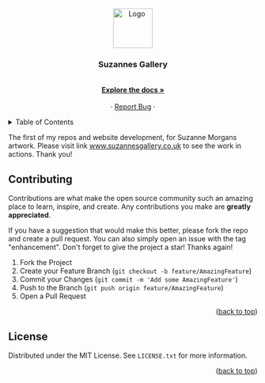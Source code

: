 <a name="Suzannes Gallery Files"></a>
<!--
*** Thanks for checking out my docuemntation for the website www.suzannesgallery.co.uk.
*** If you have a suggestion that would make this better, please fork the repo and 
*** create a pull request or simply open an issue with the tag "enhancement".
*** Don't forget to visit the website and give the project a star!
*** Thanks again! Now go create something AMAZING! :D
-->

<!-- PROJECT LOGO -->
<br />
<div align="center">
  <a href="https://github.com/Dominic-Morgan/suzannes_gallery/README">
    <img src="images/logo.png" alt="Logo" width="80" height="80">
  </a>

  <h3 align="center">Suzannes Gallery</h3>

  <p align="center">
    <br />
    <a href="https://github.com/Dominic-Morgan/suzannes_gallery/README"><strong>Explore the docs »</strong></a>
    <br />
    <br />
    ·
    <a href="https://github.com/Dominic-Morgan/suzannes_gallery/README/issues">Report Bug</a>
    ·
  </p>
</div>



<!-- TABLE OF CONTENTS -->
<details>
  <summary>Table of Contents</summary>
  <ol>
    <li>
      <a href="#about-the-project">About The Project</a>
    </li>
    <li><a href="#contributing">Contributing</a></li>
    <li><a href="#license">License</a></li>
  </ol>
</details>

<!-- ABOUT THE PROJECT -->
The first of my repos and website development, for Suzanne Morgans artwork. 
Please visit link www.suzannesgallery.co.uk to see the work in actions.
Thank you!


<!-- CONTRIBUTING -->
## Contributing

Contributions are what make the open source community such an amazing place to learn, inspire, and create. Any contributions you make are **greatly appreciated**.

If you have a suggestion that would make this better, please fork the repo and create a pull request. You can also simply open an issue with the tag "enhancement".
Don't forget to give the project a star! Thanks again!

1. Fork the Project
2. Create your Feature Branch (`git checkout -b feature/AmazingFeature`)
3. Commit your Changes (`git commit -m 'Add some AmazingFeature'`)
4. Push to the Branch (`git push origin feature/AmazingFeature`)
5. Open a Pull Request

<p align="right">(<a href="#readme-top">back to top</a>)</p>


<!-- LICENSE -->
## License

Distributed under the MIT License. See `LICENSE.txt` for more information.

<p align="right">(<a href="#readme-top">back to top</a>)</p>
